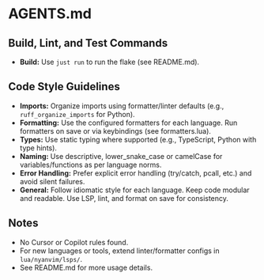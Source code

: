 <!-- markdownlint-disable MD013 -->

# AGENTS.md

## Build, Lint, and Test Commands

- **Build:** Use `just run` to run the flake (see README.md).

## Code Style Guidelines

- **Imports:** Organize imports using formatter/linter defaults (e.g., `ruff_organize_imports` for Python).
- **Formatting:** Use the configured formatters for each language. Run formatters on save or via keybindings (see formatters.lua).
- **Types:** Use static typing where supported (e.g., TypeScript, Python with type hints).
- **Naming:** Use descriptive, lower_snake_case or camelCase for variables/functions as per language norms.
- **Error Handling:** Prefer explicit error handling (try/catch, pcall, etc.) and avoid silent failures.
- **General:** Follow idiomatic style for each language. Keep code modular and readable. Use LSP, lint, and format on save for consistency.

## Notes

- No Cursor or Copilot rules found.
- For new languages or tools, extend linter/formatter configs in `lua/nyanvim/lsps/`.
- See README.md for more usage details.
